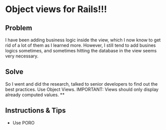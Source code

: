 # Object views for Rails!!!

## Problem

I have been adding business logic inside the view, which I now know to get rid of a lot of them as I learned more. 
However, I still tend to add busines logics sometimes, and sometimes hitting the database in the view seems very necessary. 

## Solve

So I went and did the research, talked to senior developers to find out the best practices. 
Use Object Views.
IMPORTANT: Views should only display already computed values. **

## Instructions & Tips

- Use PORO
